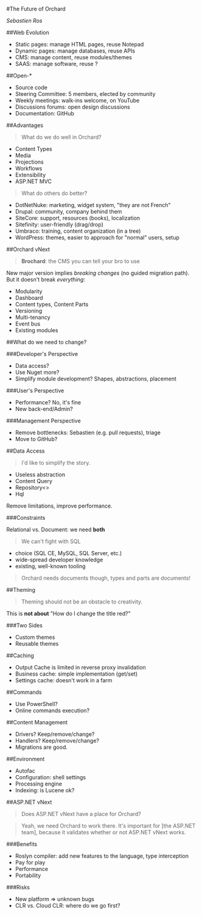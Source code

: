 #The Future of Orchard

*Sebastien Ros*

##Web Evolution

  - Static pages: manage HTML pages, reuse Notepad
  - Dynamic pages: manage databases, reuse APIs
  - CMS: manage content, reuse modules/themes
  - SAAS: manage software, reuse ?
  
##Open-*

  - Source code
  - Steering Committee: 5 members, elected by community
  - Weekly meetings: walk-ins welcome, on YouTube
  - Discussions forums: open design discussions
  - Documentation: GitHub
  
##Advantages

> What do we do well in Orchard?

  - Content Types
  - Media
  - Projections
  - Workflows
  - Extensibility
  - ASP.NET MVC
 
> What do others do better?

  - DotNetNuke: marketing, widget system, "they are not French"
  - Drupal: community, company behind them
  - SiteCore: support, resources (books), localization
  - Sitefinity: user-friendly (drag/drop)
  - Umbraco: training, content organization (in a tree)
  - WordPress: themes, easier to approach for "normal" users, setup
  
##Orchard vNext

> **Brochard**: the CMS you can tell your bro to use

New major version implies *breaking changes* (no guided migration path). But it doesn't break *everything*:

  - Modularity
  - Dashboard
  - Content types, Content Parts
  - Versioning
  - Multi-tenancy
  - Event bus
  - Existing modules
  
##What do we need to change?

###Developer's Perspective

  - Data access?
  - Use Nuget more?
  - Simplify module development? Shapes, abstractions, placement

###User's Perspective

  - Performance? No, it's fine
  - New back-end/Admin?
  
###Management Perspective
 
  - Remove bottlenecks: Sebastien (e.g. pull requests), triage
  - Move to GitHub?
  
##Data Access

> I'd like to simplify the story.

  - Useless abstraction
  - Content Query
  - Repository<>
  - Hql
 
Remove limitations, improve performance.

###Constraints

Relational vs. Document: we need **both**

> We can't fight with SQL

  - choice (SQL CE, MySQL, SQL Server, etc.)
  - wide-spread developer knowledge
  - existing, well-known tooling
  
> Orchard needs documents though, types and parts are documents!

##Theming

> Theming should not be an obstacle to creativity. 

This is **not about** "How do I change the title red?"

###Two Sides

  - Custom themes
  - Reusable themes
  
##Caching

  - Output Cache is limited in reverse proxy invalidation
  - Business cache: simple implementation (get/set)  
  - Settings cache: doesn't work in a farm
  
##Commands

  - Use PowerShell?
  - Online commands execution?
  
##Content Management

  - Drivers? Keep/remove/change?
  - Handlers? Keep/remove/change?
  - Migrations are good.
  
##Environment

  - Autofac
  - Configuration: shell settings
  - Processing engine
  - Indexing: is Lucene ok?
 
##ASP.NET vNext

> Does ASP.NET vNext have a place for Orchard?

> Yeah, we need Orchard to work there. It's important for [the ASP.NET team], because it validates whether or not ASP.NET vNext works.

###Benefits

  - Roslyn compiler: add new features to the language, type interception
  - Pay for play
  - Performance
  - Portability
  
###Risks

  - New platform => unknown bugs
  - CLR vs. Cloud CLR: where do we go first?  
